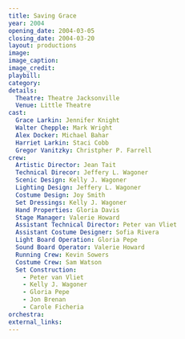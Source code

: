 ```yaml
---
title: Saving Grace
year: 2004
opening_date: 2004-03-05
closing_date: 2004-03-20
layout: productions
image:
image_caption:
image_credit:
playbill: 
category: 
details:
  Theatre: Theatre Jacksonville
  Venue: Little Theatre
cast:
  Grace Larkin: Jennifer Knight
  Walter Chepple: Mark Wright
  Alex Docker: Michael Bahar
  Harriet Larkin: Staci Cobb
  Gregor Vanitzky: Christpher P. Farrell
crew:
  Artistic Director: Jean Tait
  Technical Direcor: Jeffery L. Wagoner
  Scenic Design: Kelly J. Wagoner
  Lighting Design: Jeffery L. Wagoner
  Costume Design: Joy Smith
  Set Dressings: Kelly J. Wagoner
  Hand Properties: Gloria Davis
  Stage Manager: Valerie Howard
  Assistant Technical Director: Peter van Vliet
  Assistant Costume Designer: Sofia Rivera
  Light Board Operation: Gloria Pepe
  Sound Board Operator: Valerie Howard
  Running Crew: Kevin Sowers
  Costume Crew: Sam Watson
  Set Construction:
    - Peter van Vliet
    - Kelly J. Wagoner
    - Gloria Pepe
    - Jon Brenan
    - Carole Ficheria
orchestra:
external_links:
---
```

